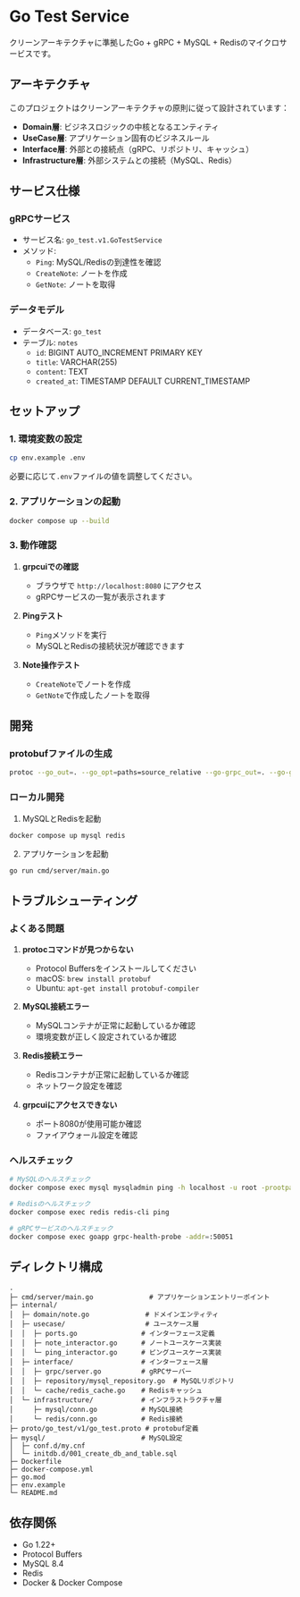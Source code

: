 # Go Test Service

クリーンアーキテクチャに準拠したGo + gRPC + MySQL + Redisのマイクロサービスです。

## アーキテクチャ

このプロジェクトはクリーンアーキテクチャの原則に従って設計されています：

- **Domain層**: ビジネスロジックの中核となるエンティティ
- **UseCase層**: アプリケーション固有のビジネスルール
- **Interface層**: 外部との接続点（gRPC、リポジトリ、キャッシュ）
- **Infrastructure層**: 外部システムとの接続（MySQL、Redis）

## サービス仕様

### gRPCサービス
- サービス名: `go_test.v1.GoTestService`
- メソッド:
  - `Ping`: MySQL/Redisの到達性を確認
  - `CreateNote`: ノートを作成
  - `GetNote`: ノートを取得

### データモデル
- データベース: `go_test`
- テーブル: `notes`
  - `id`: BIGINT AUTO_INCREMENT PRIMARY KEY
  - `title`: VARCHAR(255)
  - `content`: TEXT
  - `created_at`: TIMESTAMP DEFAULT CURRENT_TIMESTAMP

## セットアップ

### 1. 環境変数の設定

```bash
cp env.example .env
```

必要に応じて`.env`ファイルの値を調整してください。

### 2. アプリケーションの起動

```bash
docker compose up --build
```

### 3. 動作確認

1. **grpcuiでの確認**
   - ブラウザで `http://localhost:8080` にアクセス
   - gRPCサービスの一覧が表示されます

2. **Pingテスト**
   - `Ping`メソッドを実行
   - MySQLとRedisの接続状況が確認できます

3. **Note操作テスト**
   - `CreateNote`でノートを作成
   - `GetNote`で作成したノートを取得

## 開発

### protobufファイルの生成

```bash
protoc --go_out=. --go_opt=paths=source_relative --go-grpc_out=. --go-grpc_opt=paths=source_relative proto/go_test/v1/go_test.proto
```

### ローカル開発

1. MySQLとRedisを起動
```bash
docker compose up mysql redis
```

2. アプリケーションを起動
```bash
go run cmd/server/main.go
```

## トラブルシューティング

### よくある問題

1. **protocコマンドが見つからない**
   - Protocol Buffersをインストールしてください
   - macOS: `brew install protobuf`
   - Ubuntu: `apt-get install protobuf-compiler`

2. **MySQL接続エラー**
   - MySQLコンテナが正常に起動しているか確認
   - 環境変数が正しく設定されているか確認

3. **Redis接続エラー**
   - Redisコンテナが正常に起動しているか確認
   - ネットワーク設定を確認

4. **grpcuiにアクセスできない**
   - ポート8080が使用可能か確認
   - ファイアウォール設定を確認

### ヘルスチェック

```bash
# MySQLのヘルスチェック
docker compose exec mysql mysqladmin ping -h localhost -u root -prootpassword

# Redisのヘルスチェック
docker compose exec redis redis-cli ping

# gRPCサービスのヘルスチェック
docker compose exec goapp grpc-health-probe -addr=:50051
```

## ディレクトリ構成

```
.
├─ cmd/server/main.go              # アプリケーションエントリーポイント
├─ internal/
│  ├─ domain/note.go              # ドメインエンティティ
│  ├─ usecase/                    # ユースケース層
│  │  ├─ ports.go                # インターフェース定義
│  │  ├─ note_interactor.go      # ノートユースケース実装
│  │  └─ ping_interactor.go      # ピングユースケース実装
│  ├─ interface/                 # インターフェース層
│  │  ├─ grpc/server.go          # gRPCサーバー
│  │  ├─ repository/mysql_repository.go  # MySQLリポジトリ
│  │  └─ cache/redis_cache.go    # Redisキャッシュ
│  └─ infrastructure/            # インフラストラクチャ層
│     ├─ mysql/conn.go           # MySQL接続
│     └─ redis/conn.go           # Redis接続
├─ proto/go_test/v1/go_test.proto # protobuf定義
├─ mysql/                        # MySQL設定
│  ├─ conf.d/my.cnf
│  └─ initdb.d/001_create_db_and_table.sql
├─ Dockerfile
├─ docker-compose.yml
├─ go.mod
├─ env.example
└─ README.md
```

## 依存関係

- Go 1.22+
- Protocol Buffers
- MySQL 8.4
- Redis
- Docker & Docker Compose

